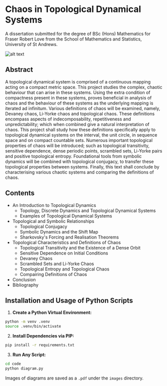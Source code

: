 # Chaos in Topological Dynamical Systems

A dissertation submitted for the degree of BSc (Hons) Mathematics for Fraser Robert Love from the School of Mathematics and Statistics, University of St Andrews.

![alt text](images/bifurcation-inverted.png)

## Abstract
A topological dynamical system is comprised of a continuous mapping acting on a compact metric space. This project studies the complex, chaotic behaviour that can arise in these systems. Using the extra condition of compactness present in these systems, proves beneficial
in analysis of chaos and the behaviour of these systems as the underlying mapping is iterated ad infinitum. Various definitions of chaos will be examined, namely, Devaney chaos, Li-Yorke chaos and topological chaos. These definitions encompass aspects of indecomposability, repetitiveness and unpredictability; which when combined give a natural interpretation of chaos. This project shall study how these definitions specifically apply to topological dynamical systems on the interval, the unit circle, in sequence space and on compact countable sets. Numerous important topological properties of chaos will be introduced; such as topological transitivity, sensitive dependence, dense periodic points, scrambled sets, Li-Yorke pairs and positive topological entropy. Foundational tools from symbolic dynamics will be combined with topological conjugacy, to transfer these topological properties between systems. Finally, this text shall conclude by characterising various chaotic systems and comparing the definitions of chaos.

## Contents
- An Introduction to Topological Dynamics
    - Topology, Discrete Dynamics and Topological Dynamical Systems
    - Examples of Topological Dynamical Systems
- Topological and Symbolic Relationships
    - Topological Conjugacy
    - Symbolic Dynamics and the Shift Map
    - Sharkovsky's Forcing and Realisation Theorems
- Topological Characteristics and Definitions of Chaos
    - Topological Transitivity and the Existence of a Dense Orbit
    - Sensitive Dependence on Initial Conditions
    - Devaney Chaos
    - Scrambled Sets and Li-Yorke Chaos
    - Topological Entropy and Topological Chaos
    - Compairing Definitions of Chaos
- Conclusion
- Bibliography

## Installation and Usage of Python Scripts
1. **Create a Python Virtual Environment:**
```bash
python -m venv .venv
source .venv/bin/activate
```

2. **Install Dependencies via PIP:**

```bash
pip install -r requirements.txt
```

3. **Run Any Script:**
```bash
cd code
python diagram.py
```
Images of diagrams are saved as a `.pdf` under the `images` directory.
